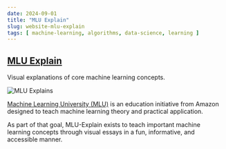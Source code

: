 ```yaml
---
date: 2024-09-01
title: "MLU Explain"
slug: website-mlu-explain
tags: [ machine-learning, algorithms, data-science, learning ]
---
```




## [MLU Explain][1]

Visual explanations of core machine learning concepts.

![MLU Explains][2]

[Machine Learning University (MLU)][3] is an education initiative from Amazon designed to teach machine learning theory and practical application.

As part of that goal, MLU-Explain exists to teach important machine learning concepts through visual essays in a fun, informative, and accessible manner.



  [1]: https://mlu-explain.github.io/
  [2]: https://mlu-explain.github.io/assets/mlu-drawing-transparent.png
  [3]: https://aws.amazon.com/machine-learning/mlu/
